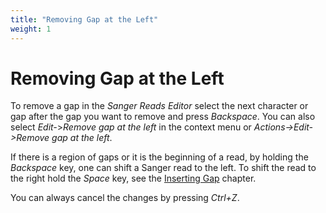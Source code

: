 ```yaml
---
title: "Removing Gap at the Left"
weight: 1
---
```



# Removing Gap at the Left

To remove a gap in the _Sanger Reads Editor_ select the next character or gap after the gap you want to remove and press _Backspace_. You can also select _Edit-_\>_Remove_ _gap at the left_ in the context menu or _Actions->Edit->Remove gap at the left_.

If there is a region of gaps or it is the beginning of a read, by holding the _Backspace_ key, one can shift a Sanger read to the left. To shift the read to the right hold the _Space_ key, see the [Inserting Gap](inserting-gap.md) chapter.

You can always cancel the changes by pressing _Ctrl+Z_.
